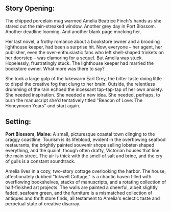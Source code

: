 ## Story Opening:

The chipped porcelain mug warmed Amelia Beatrice Finch's hands as she stared out the rain-streaked window. Another grey day in Port Blossom. Another deadline looming. And another blank page mocking her. 

Her last novel, a frothy romance about a bookstore owner and a brooding lighthouse keeper, had been a surprise hit. Now, everyone – her agent, her publisher, even the over-enthusiastic fans who left shell-shaped trinkets on her doorstep – was clamoring for a sequel. But Amelia was stuck. Hopelessly, frustratingly stuck. The lighthouse keeper had married the bookstore owner. What more was there to say?

She took a large gulp of the lukewarm Earl Grey, the bitter taste doing little to dispel the creative fog that clung to her brain. Outside, the relentless drumming of the rain echoed the incessant tap-tap-tap of her own anxiety. She needed inspiration. She needed a new idea. She needed, perhaps, to burn the manuscript she'd tentatively titled "Beacon of Love: The Honeymoon Years" and start again.

## Setting:

**Port Blossom, Maine:** A small, picturesque coastal town clinging to the craggy coastline. Tourism is its lifeblood, evident in the overflowing seafood restaurants, the brightly painted souvenir shops selling lobster-shaped everything, and the quaint, though often drafty, Victorian houses that line the main street. The air is thick with the smell of salt and brine, and the cry of gulls is a constant soundtrack.

Amelia lives in a cozy, two-story cottage overlooking the harbor. The house, affectionately dubbed "Inkwell Cottage," is a chaotic haven filled with overflowing bookshelves, stacks of manuscripts, and a rotating collection of half-finished art projects. The walls are painted a cheerful, albeit slightly faded, seafoam green, and the furniture is a mismatched collection of antiques and thrift store finds, all testament to Amelia's eclectic taste and perpetual state of creative disarray.
